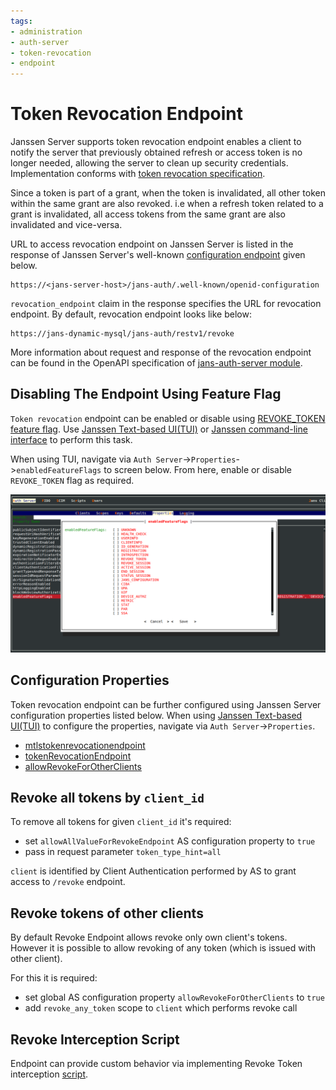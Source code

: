 ```yaml
---
tags:
- administration
- auth-server
- token-revocation
- endpoint
---
```


# Token Revocation Endpoint

Janssen Server supports token revocation endpoint enables a client to notify the server that previously obtained 
refresh or access token is no longer needed, allowing the server to clean up security credentials. Implementation 
conforms with [token revocation specification](https://datatracker.ietf.org/doc/html/rfc7009).

Since a token is part of a grant, when the token is invalidated, all other token within the same grant are also revoked.
i.e when a refresh token related to a grant is invalidated, all access tokens from the same grant are also invalidated 
and vice-versa.

URL to access revocation endpoint on Janssen Server is listed in the response of Janssen Server's well-known
[configuration endpoint](./configuration.md) given below.

```text
https://<jans-server-host>/jans-auth/.well-known/openid-configuration
```

`revocation_endpoint` claim in the response specifies the URL for revocation endpoint. By default, revocation endpoint
looks like below:

```
https://jans-dynamic-mysql/jans-auth/restv1/revoke
```

More information about request and response of the revocation endpoint can be found in
the OpenAPI specification of [jans-auth-server module](https://gluu.org/swagger-ui/?url=https://raw.githubusercontent.com/JanssenProject/jans/vreplace-janssen-version/jans-auth-server/docs/swagger.yaml#/Token/revoke).



## Disabling The Endpoint Using Feature Flag

`Token revocation` endpoint can be enabled or disable using [REVOKE_TOKEN feature flag](../../reference/json/feature-flags/janssenauthserver-feature-flags.md#revoke_token).
Use [Janssen Text-based UI(TUI)](../../config-guide/config-tools/jans-tui/README.md) or [Janssen command-line interface](../../config-guide/config-tools/jans-cli/README.md) to perform this task.

When using TUI, navigate via `Auth Server`->`Properties`->`enabledFeatureFlags` to screen below. From here, enable or
disable `REVOKE_TOKEN` flag as required.

![](../../../assets/image-tui-enable-components.png)

## Configuration Properties

Token revocation endpoint can be further configured using Janssen Server configuration properties listed below. When using
[Janssen Text-based UI(TUI)](../../config-guide/config-tools/jans-tui/README.md) to configure the properties,
navigate via `Auth Server`->`Properties`.

- [mtlstokenrevocationendpoint](../../reference/json/properties/janssenauthserver-properties.md#mtlstokenrevocationendpoint)
- [tokenRevocationEndpoint](../../reference/json/properties/janssenauthserver-properties.md#tokenrevocationendpoint)
- [allowRevokeForOtherClients](../../reference/json/properties/janssenauthserver-properties.md#allowrevokeforotherclients)

## Revoke all tokens by `client_id`

To remove all tokens for given `client_id` it's required:
- set `allowAllValueForRevokeEndpoint` AS configuration property to `true`
- pass in request parameter `token_type_hint=all`

`client` is identified by Client Authentication performed by AS to grant access to `/revoke` endpoint.

## Revoke tokens of other clients

By default Revoke Endpoint allows revoke only own client's tokens. 
However it is possible to allow revoking of any token (which is issued with other client).

For this it is required:
- set global AS configuration property `allowRevokeForOtherClients` to `true`
- add `revoke_any_token` scope to `client` which performs revoke call  

## Revoke Interception Script

Endpoint can provide custom behavior via implementing Revoke Token interception [script](../../../script-catalog/revoke_token/revoke-token.md).


